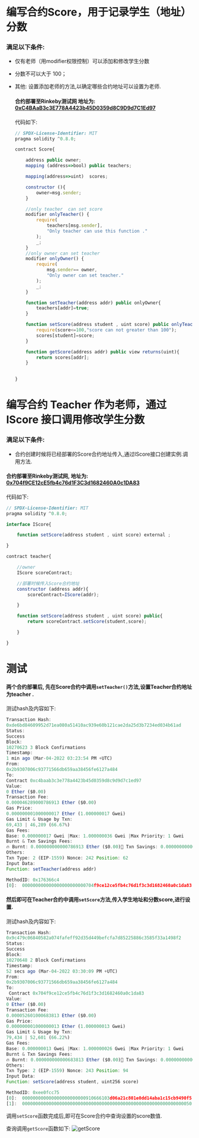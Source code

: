 # 编写合约Score，⽤于记录学⽣（地址）分数

### 满足以下条件:

   * 仅有⽼师（⽤modifier权限控制）可以添加和修改学⽣分数

   * 分数不可以⼤于 100； 

   * 其他: 设置添加老师的方法,以确定哪些合约地址可以设置为老师.

     

     #### 合约部署至Rinkeby测试网 地址为: [0xC4BAaB3c3E778A4423b45D0359d8C9D9d7C1Ed97](https://rinkeby.etherscan.io/address/0xc4baab3c3e778a4423b45d0359d8c9d9d7c1ed97#code)

     

     代码如下:

     ```javascript
     // SPDX-License-Identifier: MIT
     pragma solidity ^0.8.0;
     
     contract Score{
     
         address public owner;
         mapping (address=>bool) public teachers;
     
         mapping(address=>uint)  scores;
     
         constructor (){
             owner=msg.sender;
         }
     
         //only teacher  can set score
         modifier onlyTeacher() { 
             require(
                 teachers[msg.sender],
                 "Only teacher can use this function ."
             );
             _;
         }
         //only owner can set teacher  
         modifier onlyOwner() { 
             require(
                 msg.sender== owner,
                 "Only owner can set teacher."
             );
             _;
         }
     
         function setTeacher(address addr) public onlyOwner{
             teachers[addr]=true;
         }
     
         function setScore(address student , uint score) public onlyTeacher(){
             require(score<=100,"score can not greater than 100");
             scores[student]=score;
         }
     
         function getScore(address addr) public view returns(uint){
             return scores[addr];
         }
        
     
     }
     ```

     

     

# 编写合约 Teacher 作为⽼师，通过 IScore 接⼝调⽤修改学⽣分数

### 满足以下条件:

   * 合约创建时候将已经部署的Score合约地址传入,通过IScore接口创建实例.调用方法.

     

#### 合约部署至Rinkeby测试网, 地址为: [0x704f9CE12cE5fb4c76d1F3C3d1682460A0c1DA83](https://rinkeby.etherscan.io/address/0x704f9ce12ce5fb4c76d1f3c3d1682460a0c1da83#code)

代码如下:

```javascript
// SPDX-License-Identifier: MIT
pragma solidity ^0.8.0;

interface IScore{

    function setScore(address student , uint score) external ;

}

contract teacher{

    //owner
    IScore scoreContract;

    //部署时候传入Score合约地址
    constructor (address addr){
        scoreContract=IScore(addr);

    }

    function setScore(address student , uint score) public{
        return scoreContract.setScore(student,score);

    }

}
```



# 测试

#### 两个合约部署后, 先在Score合约中调用`setTeacher()`方法,设置Teacher合约地址为teacher . 

测试hash及内容如下: 

```javascript
Transaction Hash:
0xde6bd84609952d71ea080a51410ac939e60b121cae2da25d3b7234ed034b61ad 
Status:
Success
Block:
10270623 3 Block Confirmations
Timestamp:
1 min ago (Mar-04-2022 03:23:54 PM +UTC)
From:
0x2b9307006c93771566db659aa38456fe6127a484 
To:
Contract 0xc4baab3c3e778a4423b45d0359d8c9d9d7c1ed97 
Value:
0 Ether ($0.00)
Transaction Fee:
0.000046289000786913 Ether ($0.00)
Gas Price:
0.000000001000000017 Ether (1.000000017 Gwei)
Gas Limit & Usage by Txn:
69,433 | 46,289 (66.67%)
Gas Fees:
Base: 0.000000017 Gwei |Max: 1.000000036 Gwei |Max Priority: 1 Gwei
Burnt & Txn Savings Fees:
🔥 Burnt: 0.000000000000786913 Ether ($0.00)💸 Txn Savings: 0.000000000000879491 Ether ($0.00)
Others:
Txn Type: 2 (EIP-1559) Nonce: 242 Position: 62
Input Data:
Function: setTeacher(address addr)

MethodID: 0x176366c4
[0]:  000000000000000000000000704f9ce12ce5fb4c76d1f3c3d1682460a0c1da83

```



#### 然后即可在Teacher合约中调用`setScore`方法,传入学生地址和分数score,进行设置.

测试hash及内容如下:

```javascript
Transaction Hash:
0x9c479c06840582a074fafeff92d35d449befcfa7d85225886c3585f33a1498f2 
Status:
Success
Block:
10270648 2 Block Confirmations
Timestamp:
52 secs ago (Mar-04-2022 03:30:09 PM +UTC)
From:
0x2b9307006c93771566db659aa38456fe6127a484 
To:
 Contract 0x704f9ce12ce5fb4c76d1f3c3d1682460a0c1da83 
Value:
0 Ether ($0.00)
Transaction Fee:
0.000052601000683813 Ether ($0.00)
Gas Price:
0.000000001000000013 Ether (1.000000013 Gwei)
Gas Limit & Usage by Txn:
79,434 | 52,601 (66.22%)
Gas Fees:
Base: 0.000000013 Gwei |Max: 1.000000026 Gwei |Max Priority: 1 Gwei
Burnt & Txn Savings Fees:
🔥 Burnt: 0.000000000000683813 Ether ($0.00)💸 Txn Savings: 0.000000000000683813 Ether ($0.00)
Others:
Txn Type: 2 (EIP-1559) Nonce: 243 Position: 94
Input Data:
Function: setScore(address student, uint256 score)

MethodID: 0xee0fcc75
[0]:  000000000000000000000000910666103d06a21c801e0dd14aba1c15cb9490f5
[1]:  0000000000000000000000000000000000000000000000000000000000000050

```



调用`setScore`函数完成后,即可在Score合约中查询设置的score数值. 

查询调用`getScore`函数如下:
![getScore](https://github.com/sinycat/image1/blob/main/%E6%90%9C%E7%8B%97%E6%88%AA%E5%9B%BE20220304233723.png)

